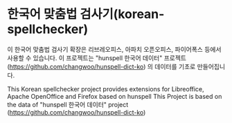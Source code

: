 한국어 맞춤법 검사기(korean-spellchecker)
===================

이 한국어 맞춤법 검사기 확장은 리브레오피스, 아파치 오픈오피스, 파이어폭스 등에서 사용할 수 있습니다.
이 프로젝트는 "hunspell 한국어 데이터" 프로젝트(https://github.com/changwoo/hunspell-dict-ko) 의 데이터를 기초로 만들어집니다.

This Korean spellchecker project provides extensions for Libreoffice, Apache OpenOffice and Firefox based on hunspell
This Project is based on the data of "hunspell 한국어 데이터" project (https://github.com/changwoo/hunspell-dict-ko)
